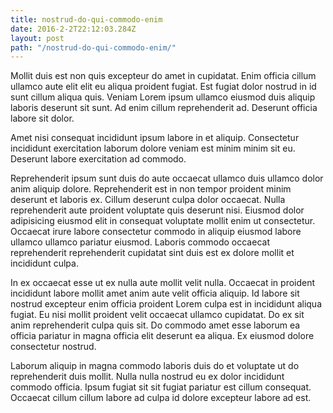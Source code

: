```yaml
---
title: nostrud-do-qui-commodo-enim
date: 2016-2-2T22:12:03.284Z
layout: post
path: "/nostrud-do-qui-commodo-enim/"
---
```


Mollit duis est non quis excepteur do amet in cupidatat. Enim officia cillum ullamco aute elit elit eu aliqua proident fugiat. Est fugiat dolor nostrud in id sunt cillum aliqua quis. Veniam Lorem ipsum ullamco eiusmod duis aliquip laboris deserunt sit sunt. Ad enim cillum reprehenderit ad. Deserunt officia labore sit dolor.

Amet nisi consequat incididunt ipsum labore in et aliquip. Consectetur incididunt exercitation laborum dolore veniam est minim minim sit eu. Deserunt labore exercitation ad commodo.

Reprehenderit ipsum sunt duis do aute occaecat ullamco duis ullamco dolor anim aliquip dolore. Reprehenderit est in non tempor proident minim deserunt et laboris ex. Cillum deserunt culpa dolor occaecat. Nulla reprehenderit aute proident voluptate quis deserunt nisi. Eiusmod dolor adipisicing eiusmod elit in consequat voluptate mollit enim ut consectetur. Occaecat irure labore consectetur commodo in aliquip eiusmod labore ullamco ullamco pariatur eiusmod. Laboris commodo occaecat reprehenderit reprehenderit cupidatat sint duis est ex dolore mollit et incididunt culpa.

In ex occaecat esse ut ex nulla aute mollit velit nulla. Occaecat in proident incididunt labore mollit amet anim aute velit officia aliquip. Id labore sit nostrud excepteur enim officia proident Lorem culpa est in incididunt aliqua fugiat. Eu nisi mollit proident velit occaecat ullamco cupidatat. Do ex sit anim reprehenderit culpa quis sit. Do commodo amet esse laborum ea officia pariatur in magna officia elit deserunt ea aliqua. Ex eiusmod dolore consectetur nostrud.

Laborum aliquip in magna commodo laboris duis do et voluptate ut do reprehenderit duis mollit. Nulla nulla nostrud eu ex dolor incididunt commodo officia. Ipsum fugiat sit sit fugiat pariatur est cillum consequat. Occaecat cillum cillum labore ad culpa id dolore excepteur labore ad est.